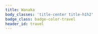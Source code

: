 ```yaml
---
title: Wanaka
body_classes: 'title-center title-h1h2'
badge_class: badge-color-travel
header_id: travel
---
```


